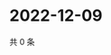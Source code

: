 # 2022-12-09

共 0 条

<!-- BEGIN WEIBO -->
<!-- 最后更新时间 Fri Dec 09 2022 23:00:54 GMT+0800 (China Standard Time) -->

<!-- END WEIBO -->
